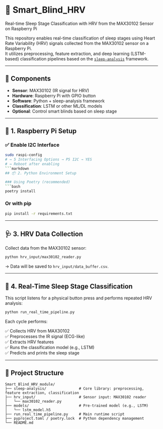 # 🛌 Smart_Blind_HRV

Real-time Sleep Stage Classification with HRV from the MAX30102 Sensor on Raspberry Pi  

This repository enables real-time classification of sleep stages using Heart Rate Variability (HRV) signals collected from the MAX30102 sensor on a Raspberry Pi.  
It utilizes preprocessing, feature extraction, and deep learning (LSTM-based) classification pipelines based on the [`sleep-analysis`](https://github.com/mad-lab-fau/sleep_analysis) framework.

---

## 📡 Components

- **Sensor**: MAX30102 (IR signal for HRV)
- **Hardware**: Raspberry Pi with GPIO button
- **Software**: Python + sleep-analysis framework
- **Classification**: LSTM or other ML/DL models
- **Optional**: Control smart blinds based on sleep stage

---

## 🔧 1. Raspberry Pi Setup

### ✅ Enable I2C Interface
```bash
sudo raspi-config
# → 5 Interfacing Options → P5 I2C → YES
# → Reboot after enabling
```markdown
## 📦 2. Python Environment Setup

### Using Poetry (recommended)
```bash
poetry install
```

### Or with pip
```bash
pip install -r requirements.txt
```

---

## 🩺 3. HRV Data Collection

Collect data from the MAX30102 sensor:

```bash
python hrv_input/max30102_reader.py
```

→ Data will be saved to `hrv_input/data_buffer.csv`.

---

## 🧠 4. Real-Time Sleep Stage Classification

This script listens for a physical button press and performs repeated HRV analysis:

```bash
python run_real_time_pipeline.py
```

Each cycle performs:

✅ Collects HRV from MAX30102  
✅ Preprocesses the IR signal (ECG-like)  
✅ Extracts HRV features  
✅ Runs the classification model (e.g., LSTM)  
✅ Predicts and prints the sleep stage

---

## 📁 Project Structure

```
Smart_Blind_HRV_module/
├── sleep-analysis/               # Core library: preprocessing, feature extraction, classification
├── hrv_input/                    # Sensor input: MAX30102 reader
│   └── max30102_reader.py
├── models/                       # Pre-trained model (e.g., LSTM)
│   └── lstm_model.h5
├── run_real_time_pipeline.py     # Main runtime script
├── pyproject.toml / poetry.lock  # Python dependency management
└── README.md
```
```

